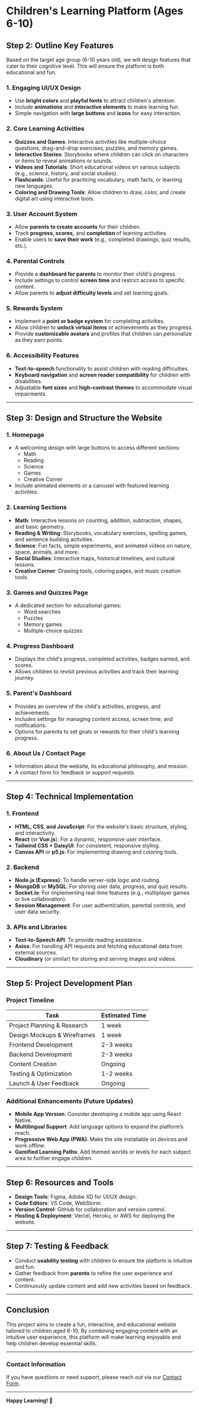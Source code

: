 # Children's Learning Platform (Ages 6-10)

## Step 2: Outline Key Features
Based on the target age group (6-10 years old), we will design features that cater to their cognitive level. This will ensure the platform is both educational and fun.

### 1. Engaging UI/UX Design
- Use **bright colors** and **playful fonts** to attract children's attention.
- Include **animations** and **interactive elements** to make learning fun.
- Simple navigation with **large buttons** and **icons** for easy interaction.

### 2. Core Learning Activities
- **Quizzes and Games**: Interactive activities like multiple-choice questions, drag-and-drop exercises, puzzles, and memory games.
- **Interactive Stories**: Storybooks where children can click on characters or items to reveal animations or sounds.
- **Videos and Tutorials**: Short educational videos on various subjects (e.g., science, history, and social studies).
- **Flashcards**: Useful for practicing vocabulary, math facts, or learning new languages.
- **Coloring and Drawing Tools**: Allow children to draw, color, and create digital art using interactive tools.

### 3. User Account System
- Allow **parents to create accounts** for their children.
- Track **progress, scores,** and **completion** of learning activities.
- Enable users to **save their work** (e.g., completed drawings, quiz results, etc.).

### 4. Parental Controls
- Provide a **dashboard for parents** to monitor their child's progress.
- Include settings to control **screen time** and restrict access to specific content.
- Allow parents to **adjust difficulty levels** and set learning goals.

### 5. Rewards System
- Implement a **point or badge system** for completing activities.
- Allow children to **unlock virtual items** or achievements as they progress.
- Provide **customizable avatars** and profiles that children can personalize as they earn points.

### 6. Accessibility Features
- **Text-to-speech** functionality to assist children with reading difficulties.
- **Keyboard navigation** and **screen reader compatibility** for children with disabilities.
- Adjustable **font sizes** and **high-contrast themes** to accommodate visual impairments.

---

## Step 3: Design and Structure the Website

### 1. Homepage
- A welcoming design with large buttons to access different sections:
  - Math
  - Reading
  - Science
  - Games
  - Creative Corner
- Include animated elements or a carousel with featured learning activities.

### 2. Learning Sections
- **Math**: Interactive lessons on counting, addition, subtraction, shapes, and basic geometry.
- **Reading & Writing**: Storybooks, vocabulary exercises, spelling games, and sentence building activities.
- **Science**: Fun facts, simple experiments, and animated videos on nature, space, animals, and more.
- **Social Studies**: Interactive maps, historical timelines, and cultural lessons.
- **Creative Corner**: Drawing tools, coloring pages, and music creation tools.

### 3. Games and Quizzes Page
- A dedicated section for educational games:
  - Word searches
  - Puzzles
  - Memory games
  - Multiple-choice quizzes

### 4. Progress Dashboard
- Displays the child's progress, completed activities, badges earned, and scores.
- Allows children to revisit previous activities and track their learning journey.

### 5. Parent's Dashboard
- Provides an overview of the child's activities, progress, and achievements.
- Includes settings for managing content access, screen time, and notifications.
- Options for parents to set goals or rewards for their child's learning progress.

### 6. About Us / Contact Page
- Information about the website, its educational philosophy, and mission.
- A contact form for feedback or support requests.

---

## Step 4: Technical Implementation

### 1. Frontend
- **HTML, CSS, and JavaScript**: For the website's basic structure, styling, and interactivity.
- **React** (or **Vue.js**): For a dynamic, responsive user interface.
- **Tailwind CSS + DaisyUI**: For consistent, responsive styling.
- **Canvas API** or **p5.js**: For implementing drawing and coloring tools.

### 2. Backend
- **Node.js (Express)**: To handle server-side logic and routing.
- **MongoDB** or **MySQL**: For storing user data, progress, and quiz results.
- **Socket.io**: For implementing real-time features (e.g., multiplayer games or live collaboration).
- **Session Management**: For user authentication, parental controls, and user data security.

### 3. APIs and Libraries
- **Text-to-Speech API**: To provide reading assistance.
- **Axios**: For handling API requests and fetching educational data from external sources.
- **Cloudinary** (or similar) for storing and serving images and videos.

---

## Step 5: Project Development Plan

### Project Timeline
| **Task**                              | **Estimated Time** |
|---------------------------------------|---------------------|
| Project Planning & Research           | 1 week             |
| Design Mockups & Wireframes           | 1 week             |
| Frontend Development                  | 2-3 weeks          |
| Backend Development                   | 2-3 weeks          |
| Content Creation                      | Ongoing            |
| Testing & Optimization                | 1-2 weeks          |
| Launch & User Feedback                | Ongoing            |

### Additional Enhancements (Future Updates)
- **Mobile App Version**: Consider developing a mobile app using React Native.
- **Multilingual Support**: Add language options to expand the platform’s reach.
- **Progressive Web App (PWA)**: Make the site installable on devices and work offline.
- **Gamified Learning Paths**: Add themed worlds or levels for each subject area to further engage children.

---

## Step 6: Resources and Tools
- **Design Tools**: Figma, Adobe XD for UI/UX design.
- **Code Editors**: VS Code, WebStorm.
- **Version Control**: GitHub for collaboration and version control.
- **Hosting & Deployment**: Vercel, Heroku, or AWS for deploying the website.

---

## Step 7: Testing & Feedback
- Conduct **usability testing** with children to ensure the platform is intuitive and fun.
- Gather feedback from **parents** to refine the user experience and content.
- Continuously update content and add new activities based on feedback.

---

## Conclusion
This project aims to create a fun, interactive, and educational website tailored to children aged 6-10. By combining engaging content with an intuitive user experience, this platform will make learning enjoyable and help children develop essential skills.

---

### Contact Information
If you have questions or need support, please reach out via our [Contact Form](#).

---

**Happy Learning! 🌟**
